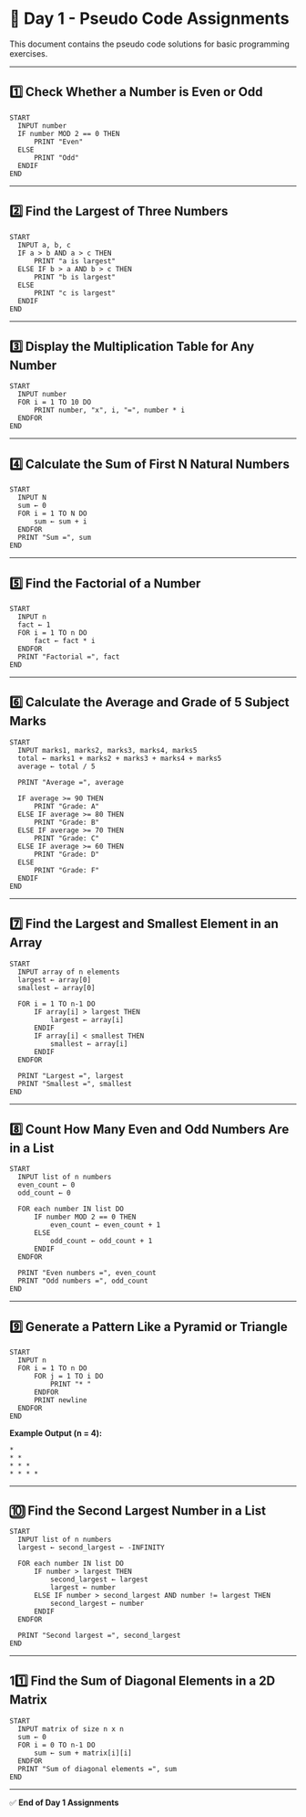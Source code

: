 # 🧮 Day 1 - Pseudo Code Assignments

This document contains the pseudo code solutions for basic programming exercises.

---

## 1️⃣ Check Whether a Number is Even or Odd
```pseudo
START
  INPUT number
  IF number MOD 2 == 0 THEN
      PRINT "Even"
  ELSE
      PRINT "Odd"
  ENDIF
END
```

---

## 2️⃣ Find the Largest of Three Numbers
```pseudo
START
  INPUT a, b, c
  IF a > b AND a > c THEN
      PRINT "a is largest"
  ELSE IF b > a AND b > c THEN
      PRINT "b is largest"
  ELSE
      PRINT "c is largest"
  ENDIF
END
```

---

## 3️⃣ Display the Multiplication Table for Any Number
```pseudo
START
  INPUT number
  FOR i = 1 TO 10 DO
      PRINT number, "x", i, "=", number * i
  ENDFOR
END
```

---

## 4️⃣ Calculate the Sum of First N Natural Numbers
```pseudo
START
  INPUT N
  sum ← 0
  FOR i = 1 TO N DO
      sum ← sum + i
  ENDFOR
  PRINT "Sum =", sum
END
```

---

## 5️⃣ Find the Factorial of a Number
```pseudo
START
  INPUT n
  fact ← 1
  FOR i = 1 TO n DO
      fact ← fact * i
  ENDFOR
  PRINT "Factorial =", fact
END
```

---

## 6️⃣ Calculate the Average and Grade of 5 Subject Marks
```pseudo
START
  INPUT marks1, marks2, marks3, marks4, marks5
  total ← marks1 + marks2 + marks3 + marks4 + marks5
  average ← total / 5

  PRINT "Average =", average

  IF average >= 90 THEN
      PRINT "Grade: A"
  ELSE IF average >= 80 THEN
      PRINT "Grade: B"
  ELSE IF average >= 70 THEN
      PRINT "Grade: C"
  ELSE IF average >= 60 THEN
      PRINT "Grade: D"
  ELSE
      PRINT "Grade: F"
  ENDIF
END
```

---

## 7️⃣ Find the Largest and Smallest Element in an Array
```pseudo
START
  INPUT array of n elements
  largest ← array[0]
  smallest ← array[0]

  FOR i = 1 TO n-1 DO
      IF array[i] > largest THEN
          largest ← array[i]
      ENDIF
      IF array[i] < smallest THEN
          smallest ← array[i]
      ENDIF
  ENDFOR

  PRINT "Largest =", largest
  PRINT "Smallest =", smallest
END
```

---

## 8️⃣ Count How Many Even and Odd Numbers Are in a List
```pseudo
START
  INPUT list of n numbers
  even_count ← 0
  odd_count ← 0

  FOR each number IN list DO
      IF number MOD 2 == 0 THEN
          even_count ← even_count + 1
      ELSE
          odd_count ← odd_count + 1
      ENDIF
  ENDFOR

  PRINT "Even numbers =", even_count
  PRINT "Odd numbers =", odd_count
END
```

---

## 9️⃣ Generate a Pattern Like a Pyramid or Triangle
```pseudo
START
  INPUT n
  FOR i = 1 TO n DO
      FOR j = 1 TO i DO
          PRINT "* "
      ENDFOR
      PRINT newline
  ENDFOR
END
```

**Example Output (n = 4):**
```
*
* *
* * *
* * * *
```

---

## 🔟 Find the Second Largest Number in a List
```pseudo
START
  INPUT list of n numbers
  largest ← second_largest ← -INFINITY

  FOR each number IN list DO
      IF number > largest THEN
          second_largest ← largest
          largest ← number
      ELSE IF number > second_largest AND number != largest THEN
          second_largest ← number
      ENDIF
  ENDFOR

  PRINT "Second largest =", second_largest
END
```

---

## 11️⃣ Find the Sum of Diagonal Elements in a 2D Matrix
```pseudo
START
  INPUT matrix of size n x n
  sum ← 0
  FOR i = 0 TO n-1 DO
      sum ← sum + matrix[i][i]
  ENDFOR
  PRINT "Sum of diagonal elements =", sum
END
```

---

✅ **End of Day 1 Assignments**
